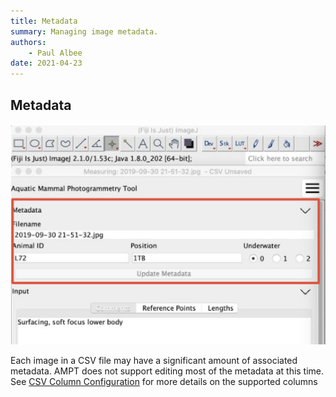 ```yaml
---
title: Metadata
summary: Managing image metadata.
authors:
    - Paul Albee
date: 2021-04-23
---
```

## Metadata
![Image Metadata](img/metadata_panel.png)

Each image in a CSV file may have a significant amount of associated metadata. AMPT does not support editing most of the metadata at this time. See [CSV Column Configuration](csv_columns_config.md#required-rows) for more details on the supported columns
